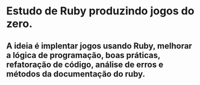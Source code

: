 # Estudo de Ruby produzindo jogos do zero.

## A ideia é implentar jogos usando Ruby, melhorar a lógica de programação, boas práticas, refatoração de código, análise de erros e métodos da documentação do ruby.
